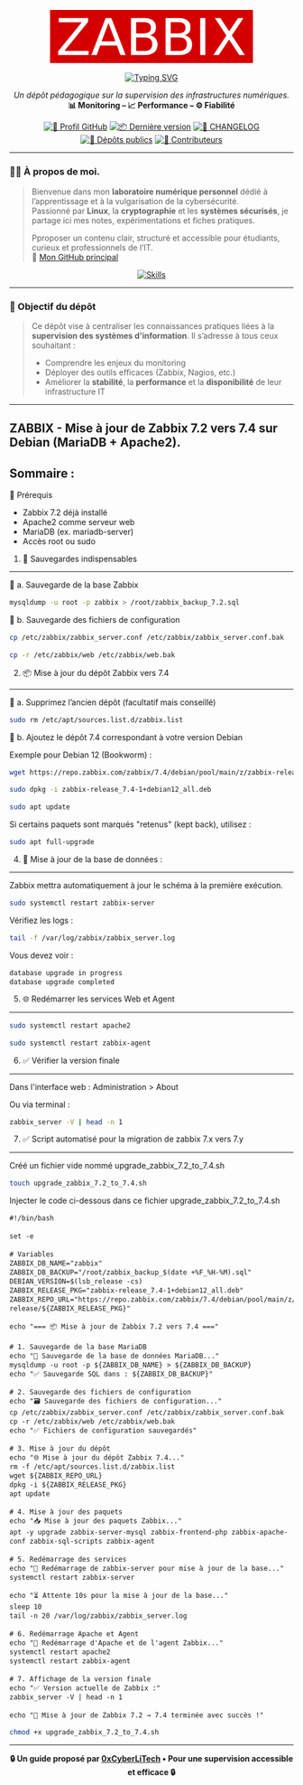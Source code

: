 <p align="center">
  <a href="https://www.zabbix.com/download" target="_blank" rel="noopener noreferrer">
    <img src="./images/zabbix-logo.png" alt="Logo Zabbix" width="360">
  </a>
</p>

<div align="center">

  <a href="https://github.com/0xCyberLiTech">
    <img src="https://readme-typing-svg.herokuapp.com?font=Fira+Code&size=32&pause=1000&color=D14A4A&center=true&vCenter=true&width=650&lines=SUPERVISION+D'INFRASTRUCTURES;Monitorer+•+Analyser+•+Gérer;Zabbix+•+Nagios+•+Prometheus" alt="Typing SVG" />
  </a>
  
  <p align="center">
    <em>Un dépôt pédagogique sur la supervision des infrastructures numériques.</em><br>
    <strong>📊 Monitoring – 📈 Performance – ⚙️ Fiabilité</strong>
  </p>
  
  [![🔗 Profil GitHub](https://img.shields.io/badge/Profil-GitHub-181717?logo=github&style=flat-square)](https://github.com/0xCyberLiTech)
  [![📦 Dernière version](https://img.shields.io/github/v/release/0xCyberLiTech/Zabbix?label=version&style=flat-square&color=blue)](https://github.com/0xCyberLiTech/Zabbix/releases/latest)
  [![📄 CHANGELOG](https://img.shields.io/badge/📄%20Changelog-Zabbix-blue?style=flat-square)](https://github.com/0xCyberLiTech/Zabbix/blob/main/CHANGELOG.md)
  [![📂 Dépôts publics](https://img.shields.io/badge/Dépôts-publics-blue?style=flat-square)](https://github.com/0xCyberLiTech?tab=repositories)
  [![👥 Contributeurs](https://img.shields.io/badge/👥%20Contributeurs-cliquez%20ici-007ec6?style=flat-square)](https://github.com/0xCyberLiTech/Zabbix/graphs/contributors)

</div>

---

### 👨‍💻 **À propos de moi.**

> Bienvenue dans mon **laboratoire numérique personnel** dédié à l’apprentissage et à la vulgarisation de la cybersécurité.  
> Passionné par **Linux**, la **cryptographie** et les **systèmes sécurisés**, je partage ici mes notes, expérimentations et fiches pratiques.  
>  
> Pproposer un contenu clair, structuré et accessible pour étudiants, curieux et professionnels de l’IT.  
> 🔗 [Mon GitHub principal](https://github.com/0xCyberLiTech)

<p align="center">
  <a href="https://github.com/0xCyberLiTech" target="_blank" rel="noopener">
    <img src="https://skillicons.dev/icons?i=linux,debian,bash,docker,nginx,git,vim" alt="Skills" alt="Logo techno" width="300">
  </a>
</p>

---

### 🎯 Objectif du dépôt

> Ce dépôt vise à centraliser les connaissances pratiques liées à la **supervision des systèmes d'information**. Il s’adresse à tous ceux souhaitant :
> 
> - Comprendre les enjeux du monitoring
> - Déployer des outils efficaces (Zabbix, Nagios, etc.)
> - Améliorer la **stabilité**, la **performance** et la **disponibilité** de leur infrastructure IT

---

## ZABBIX - Mise à jour de Zabbix 7.2 vers 7.4 sur Debian (MariaDB + Apache2).

## Sommaire :

🧱 Prérequis

- Zabbix 7.2 déjà installé
- Apache2 comme serveur web
- MariaDB (ex. mariadb-server)
- Accès root ou sudo

1. 🔐 Sauvegardes indispensables
--------------------------------
🔸 a. Sauvegarde de la base Zabbix

```bash
mysqldump -u root -p zabbix > /root/zabbix_backup_7.2.sql
```

🔸 b. Sauvegarde des fichiers de configuration

```bash
cp /etc/zabbix/zabbix_server.conf /etc/zabbix/zabbix_server.conf.bak
```

```bash
cp -r /etc/zabbix/web /etc/zabbix/web.bak
```

2. 📦 Mise à jour du dépôt Zabbix vers 7.4
-------------------------------------------
🔸 a. Supprimez l’ancien dépôt (facultatif mais conseillé)

```bash
sudo rm /etc/apt/sources.list.d/zabbix.list
```

🔸 b. Ajoutez le dépôt 7.4 correspondant à votre version Debian

Exemple pour Debian 12 (Bookworm) :

```bash
wget https://repo.zabbix.com/zabbix/7.4/debian/pool/main/z/zabbix-release/zabbix-release_7.4-1+debian12_all.deb
```

```bash
sudo dpkg -i zabbix-release_7.4-1+debian12_all.deb
```

```bash
sudo apt update
```

Si certains paquets sont marqués "retenus" (kept back), utilisez :

```bash
sudo apt full-upgrade
```

4. 🔄 Mise à jour de la base de données :
------------------------------------------
Zabbix mettra automatiquement à jour le schéma à la première exécution.

```bash
sudo systemctl restart zabbix-server
```

Vérifiez les logs :

```bash
tail -f /var/log/zabbix/zabbix_server.log
```

Vous devez voir :

```
database upgrade in progress
database upgrade completed
```

5. 🌐 Redémarrer les services Web et Agent
-------------------------------------------

```bash
sudo systemctl restart apache2
```

```bash
sudo systemctl restart zabbix-agent
```

6. ✅ Vérifier la version finale
---------------------------------

Dans l'interface web : Administration > About

Ou via terminal :

```bash
zabbix_server -V | head -n 1
```

7. ✅ Script automatisé pour la migration de zabbix 7.x vers 7.y
-----------------------------------------------------------------

Créé un fichier vide nommé upgrade_zabbix_7.2_to_7.4.sh

```bash
touch upgrade_zabbix_7.2_to_7.4.sh
```

Injecter le code ci-dessous dans ce fichier upgrade_zabbix_7.2_to_7.4.sh

```
#!/bin/bash

set -e

# Variables
ZABBIX_DB_NAME="zabbix"
ZABBIX_DB_BACKUP="/root/zabbix_backup_$(date +%F_%H-%M).sql"
DEBIAN_VERSION=$(lsb_release -cs)
ZABBIX_RELEASE_PKG="zabbix-release_7.4-1+debian12_all.deb"
ZABBIX_REPO_URL="https://repo.zabbix.com/zabbix/7.4/debian/pool/main/z/zabbix-release/${ZABBIX_RELEASE_PKG}"

echo "=== 📦 Mise à jour de Zabbix 7.2 vers 7.4 ==="

# 1. Sauvegarde de la base MariaDB
echo "🔐 Sauvegarde de la base de données MariaDB..."
mysqldump -u root -p ${ZABBIX_DB_NAME} > ${ZABBIX_DB_BACKUP}
echo "✅ Sauvegarde SQL dans : ${ZABBIX_DB_BACKUP}"

# 2. Sauvegarde des fichiers de configuration
echo "🗃 Sauvegarde des fichiers de configuration..."
cp /etc/zabbix/zabbix_server.conf /etc/zabbix/zabbix_server.conf.bak
cp -r /etc/zabbix/web /etc/zabbix/web.bak
echo "✅ Fichiers de configuration sauvegardés"

# 3. Mise à jour du dépôt
echo "🌐 Mise à jour du dépôt Zabbix 7.4..."
rm -f /etc/apt/sources.list.d/zabbix.list
wget ${ZABBIX_REPO_URL}
dpkg -i ${ZABBIX_RELEASE_PKG}
apt update

# 4. Mise à jour des paquets
echo "📥 Mise à jour des paquets Zabbix..."
apt -y upgrade zabbix-server-mysql zabbix-frontend-php zabbix-apache-conf zabbix-sql-scripts zabbix-agent

# 5. Redémarrage des services
echo "🔄 Redémarrage de zabbix-server pour mise à jour de la base..."
systemctl restart zabbix-server

echo "⏳ Attente 10s pour la mise à jour de la base..."
sleep 10
tail -n 20 /var/log/zabbix/zabbix_server.log

# 6. Redémarrage Apache et Agent
echo "🚀 Redémarrage d'Apache et de l'agent Zabbix..."
systemctl restart apache2
systemctl restart zabbix-agent

# 7. Affichage de la version finale
echo "✅ Version actuelle de Zabbix :"
zabbix_server -V | head -n 1

echo "🎉 Mise à jour de Zabbix 7.2 → 7.4 terminée avec succès !"

```

```bash
chmod +x upgrade_zabbix_7.2_to_7.4.sh
```

---

<p align="center">
  <b>🔒 Un guide proposé par <a href="https://github.com/0xCyberLiTech">0xCyberLiTech</a> • Pour une supervision accessible et efficace 🔒</b>
</p>
